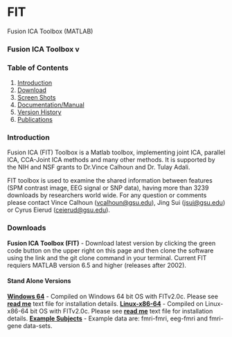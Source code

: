 # FIT
Fusion ICA Toolbox (MATLAB)

<!-- PLEASE DO NOT EDIT THIS LINE OR LINE BELOW -->
### Fusion ICA Toolbox v
<!-- PLEASE DO NOT EDIT ABOVE THIS LINE -->

### Table of Contents
1. [Introduction](#secIntro)
2. [Download](#secDownload)
3. [Screen Shots](#secScreen)
4. [Documentation/Manual](#manual)
5. [Version History](#secVerHist)
6. [Publications](#pubs)

### Introduction <a name="secIntro"></a>
Fusion ICA (FIT) Toolbox is a Matlab toolbox, implementing joint ICA, parallel ICA, CCA-Joint ICA methods and many other methods. It is supported by the NIH and NSF grants to Dr.Vince Calhoun and Dr. Tulay Adali.

FIT toolbox is used to examine the shared information between features (SPM contrast image, EEG signal or SNP data), having more than 3239 downloads by researchers world wide. For any question or comments please contact Vince Calhoun (vcalhoun@gsu.edu), Jing Sui (jsui@gsu.edu) or Cyrus Eierud (ceierud@gsu.edu).

### Downloads <a name="secDownload"></a>
**Fusion ICA Toolbox (FIT)**  - Download latest version by clicking the green code button on the upper right on this page and then clone the software using the link and the git clone command in your terminal. Current FIT requiers MATLAB version 6.5 and higher (releases after 2002).
#### Stand Alone Versions
[**Windows 64**](https://trends-public-website-fileshare.s3.amazonaws.com/public_website_files/software/fit/software/stand_alone/windows/FITv2.0c_stand_alone.zip) - Compiled on Windows 64 bit OS with FITv2.0c. Please see [**read me**](https://trends-public-website-fileshare.s3.amazonaws.com/public_website_files/software/fit/software/stand_alone/windows/readme.txt) text file for installation details.
[**Linux-x86-64**](https://trends-public-website-fileshare.s3.amazonaws.com/public_website_files/software/fit/software/stand_alone/linux/FITv2.0c_stand_alone.zip) - Compiled on Linux-x86-64 bit OS with FITv2.0c. Please see [**read me**](https://trends-public-website-fileshare.s3.amazonaws.com/public_website_files/software/fit/software/stand_alone/linux/readme.txt) text file for installation details.
[**Example Subjects**](https://trends-public-website-fileshare.s3.amazonaws.com/public_website_files/software/fit/data/Fusion_Example_Data.zip) - Example data are: fmri-fmri, eeg-fmri and fmri-gene data-sets.

